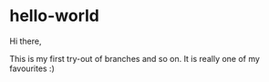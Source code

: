# hello-world

Hi there,

This is my first try-out of branches and so on. It is really one of my favourites :)

